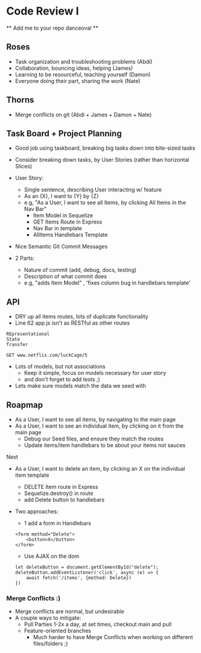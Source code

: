 # Code Review I


** Add me to your repo danceoval **

## Roses

* Task organization and troubleshooting problems (Abdi)
* Collaboration, bouncing ideas, helping (James)
* Learning to be resourceful, teaching yourself (Damon)
* Everyone doing their part, sharing the work (Nate)

## Thorns

* Merge conflicts on git (Abdi + James + Damon  + Nate)

## Task Board + Project Planning

* Good job using taskboard, breaking big tasks down into bite-sized tasks
* Consider breaking down tasks, by User Stories (rather than horizontal Slices)

* User Story:
	* Single sentence, describing User interacting w/ feature
	* As an {X}, I want to {Y} by {Z}
	* e.g, "As a User, I want to see all Items, by clicking All Items in the Nav Bar"
		* Item Model in Sequelize
		* GET Items Route in Express
		* Nav Bar in template
		* AllItems Handlebars Template

* Nice Semantic Git Commit Messages
* 2 Parts:
	* Nature of commit (add, debug, docs, testing)
	* Description of what commit does
	* e.g,  "adds Item Model" , 'fixes column bug in handlebars template'

## API

* DRY up all items routes, lots of duplicate functionality
* Line 62 app.js isn't as RESTful as other routes

```
REpresentational
State 
Transfer

GET www.netflix.com/luckCage/5
```

* Lots of models, but not associations
	* Keep it simple, focus on models necessary for user story
	* and don't forget to add tests ;)
* Lets make sure models match the data we seed with


## Roapmap

* As a User, I want to see all items, by navigating to the main page
* As a User, I want to see an individual item, by clicking on it from the main page
	* Debug our Seed files, and ensure they match the routes
	* Update items/item handlebars to be about your items not sauces


Next
* As a User, I want to delete an item, by clicking an X on the individual item template
	* DELETE Item route in Express
	* Sequelize.destroy() in route
	* add Delete button to handlebars

* Two approaches:

	* 1 add a form in Handlebars
	```
	<form method="Delete">
		<button>X</button>
	</form>
	
	```
	* Use AJAX on the dom
	```
	let deleteButton = document.getElementById("delete");
	deleteButton.addEventListener('click', async (e) => {
		await fetch('/items', {method: Delete})
	})
	
	```

### Merge Conflicts :)

* Merge conflicts are normal, but undesirable
* A couple ways to mitigate:
	* Pull Parties
	1-2x a day, at set times, checkout main and pull
	* Feature-oriented branches
		* Much harder to have Merge Conflicts when working on different files/folders ;) 








